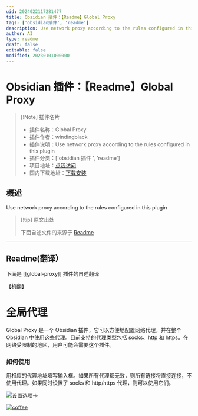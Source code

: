 ```yaml
---
uid: 2024022117281477
title: Obsidian 插件：【Readme】Global Proxy
tags: ['obsidian插件', 'readme']
description: Use network proxy according to the rules configured in this plugin
author: AI
type: readme
draft: false
editable: false
modified: 20230101000000
---
```


# Obsidian 插件：【Readme】Global Proxy

> [!Note] 插件名片
> - 插件名称：Global Proxy
> - 插件作者：windingblack
> - 插件说明：Use network proxy according to the rules configured in this plugin
> - 插件分类：['obsidian 插件 ', 'readme']
> - 项目地址：[点我访问](https://github.com/windingblack/obsidian-global-proxy)
> - 国内下载地址：[下载安装](https://pkmer.cn/products/plugin/pluginMarket/?global-proxy)

## 概述

Use network proxy according to the rules configured in this plugin

> [!tip] 原文出处
>
>下面自述文件的来源于 [Readme](https://ghproxy.net/https://raw.githubusercontent.com/windingblack/obsidian-global-proxy/master/README.md)

---

## Readme(翻译）

下面是 [[global-proxy]] 插件的自述翻译

【机翻】

# 全局代理

Global Proxy 是一个 Obsidian 插件，它可以方便地配置网络代理，并在整个 Obsidian 中使用这些代理。目前支持的代理类型包括 socks、http 和 https。在网络受限制的地区，用户可能会需要这个插件。

### 如何使用

用相应的代理地址填写输入框。如果所有代理都无效，则所有链接将直接连接，不使用代理。如果同时设置了 socks 和 http/https 代理，则可以使用它们。

![设置选项卡](https://cdn.pkmer.cn/covers/global-proxy_2_0.png!pkmer)

[![coffee](https://img.buymeacoffee.com/button-api/?text=Buy%20me%20a%20coffee&emoji=%E2%98%95&slug=windingblack&button_colour=FFDD00&font_colour=000000&font_family=Comic&outline_colour=000000&coffee_colour=ffffff)](https://www.buymeacoffee.com/windingblack)
